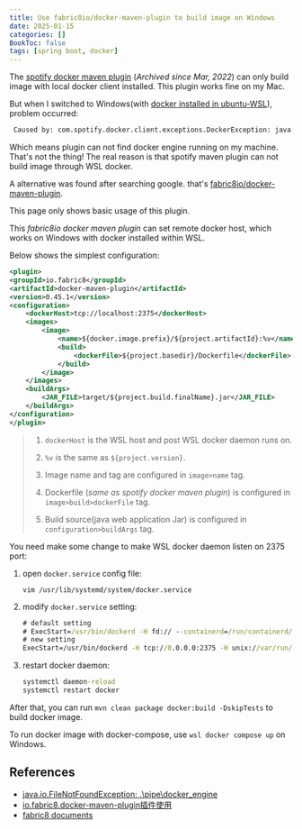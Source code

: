 ```yaml
---
title: Use fabric8io/docker-maven-plugin to build image on Windows
date: 2025-01-15
categories: []
BookToc: false
tags: [spring boot, docker]
---
```


The [spotify docker maven plugin](https://github.com/spotify/docker-maven-plugin) (*Archived since Mar, 2022*) can only build image with local docker client installed. This plugin works fine on my Mac.

But when I switched to Windows(with [docker installed in ubuntu-WSL](/../../zh-cn/posts/21_wsl_and_docker_engine)), problem occurred:

<!--more-->

```cmd
 Caused by: com.spotify.docker.client.exceptions.DockerException: java.util.concurrent.ExecutionException: com.spotify.docker.client.shaded.javax.ws.rs.ProcessingException: java.io.FileNotFoundException: \.\pipe\docker_engine (系统找不到指定的文件。)
```

Which means plugin can not find docker engine running on my machine. That's not the thing! The real reason is that spotify maven plugin can not build image through WSL docker.

A alternative was found after searching google. that's [fabric8io/docker-maven-plugin](https://dmp.fabric8.io/#installation).

This page only shows basic usage of this plugin.

This *fabric8io docker maven plugin* can set remote docker host, which works on Windows with docker installed within WSL.

Below shows the simplest configuration:

```xml
<plugin>
<groupId>io.fabric8</groupId>
<artifactId>docker-maven-plugin</artifactId>
<version>0.45.1</version>
<configuration>
    <dockerHost>tcp://localhost:2375</dockerHost>
    <images>
        <image>
            <name>${docker.image.prefix}/${project.artifactId}:%v</name>
            <build>
                <dockerFile>${project.basedir}/Dockerfile</dockerFile>
            </build>
        </image>
    </images>
    <buildArgs>
        <JAR_FILE>target/${project.build.finalName}.jar</JAR_FILE>
    </buildArgs>
</configuration>
</plugin>
```

>1) `dockerHost` is the WSL host and post WSL docker daemon runs on. 
>
>2) `%v` is the same as `${project.version}`.
>
>3) Image name and tag are configured in `image>name` tag.
>
>4) Dockerfile (*same as spotify docker maven plugin*) is configured in `image>build>dockerFile` tag.
>
>5) Build source(java web application Jar) is configured in `configuration>buildArgs` tag.

You need make some change to make WSL docker daemon listen on 2375 port:

1) open `docker.service` config file:

    `vim /usr/lib/systemd/system/docker.service`

2) modify `docker.service` setting:

    ```cmd
    # default setting
    # ExecStart=/usr/bin/dockerd -H fd:// --containerd=/run/containerd/containerd.sock
    # new setting
    ExecStart=/usr/bin/dockerd -H tcp://0.0.0.0:2375 -H unix://var/run/docker.sock
    ```

3) restart docker daemon:

    ```cmd
    systemctl daemon-reload
    systemctl restart docker
    ```

After that, you can run `mvn clean package docker:build -DskipTests` to build docker image.

To run docker image with docker-compose, use `wsl docker compose up` on Windows.

## References

- [ java.io.FileNotFoundException: \.\pipe\docker_engine](https://blog.csdn.net/qq_43437874/article/details/107198498)
- [io.fabric8.docker-maven-plugin插件使用](https://blog.csdn.net/u010427387/article/details/122088632)
- [fabric8 documents](https://dmp.fabric8.io/#image-name)